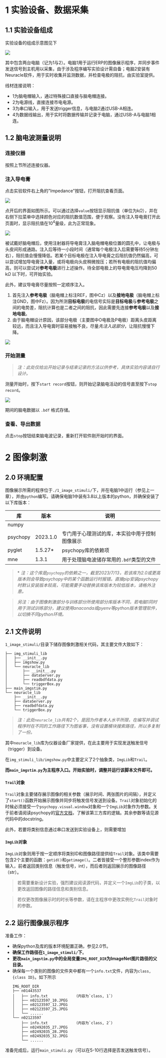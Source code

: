 # 1 实验设备、数据采集
## 1.1 实验设备组成
实验设备的组成示意图见下

![](assets/fig1.png)

其中包含两台电脑（记为1与2）。电脑1用于运行ERP的图像展示程序，并同步事件发送信号到主机用以采集，由于涉及程序编写实验设计需自备；电脑2安装有Neuracle软件，用于实时收集并监测数据，并检查电极的阻抗，由实验室提供。

线材连接说明：
- 1为脑电帽输入，通过特殊接口直接与脑电帽连接。
- 2为电源线，直接连接市电电源。
- 3为串口输入，用于发送trigger信息，与电脑2通过USB-A相连。
- 4为数据线输出，用于实时将数据传输并记录于电脑，通过USB-A与电脑1相连。



## 1.2 脑电波测量说明
### 连接仪器
按照上节所述连接仪器。

### 注入导电膏
点击实验软件右上角的"Impedance"按钮，打开阻抗查看页面。

![](assets/fig3.jpg)

点开后的界面如图所示。可以通过选择`value`按钮显示阻抗值（单位为$\mathrm{k}\Omega$），并在右侧下拉菜单中选择颜色对应的阻抗数值范围，便于观察。没有注入导电膏打开此页面时，显示阻抗值在$10^4$量级，此为正常现象。

![](assets/fig4.jpg)

被试戴好脑电帽后，使用注射器将导电膏注入脑电帽电极位置的圆孔中，让电极与头皮间形成通路。注入后等待一小段时间（通常每个电极注入后需要等待5分钟左右），阻抗值会慢慢降低。若某个目标电极在注入导电膏之后阻抗值仍然偏高，可以尝试增加导电膏注入量，或将电极向头皮稍微按压；若所有电极的阻抗值均偏高，则可以尝试对**参考电极**进行上述操作。待全部电极上的导电膏电压均降到50 $\mathrm{k}\Omega$ 以下时，可开始实验。

此外，建议导电膏尽量按照一定顺序注入。
1. 首先注入**参考电极**（脑电帽上标注REF，图中Cz）以及**接地电极**（脑电帽上标注GND，图中Fz）。因为所测**目标电极**的电信号实际是**目标电极**与**参考电极**之间的电势差，阻抗计算也是二者之间的阻抗，因此需要先连接**参考电极**以及**接地电极**。
2. 由于脑电帽设计原因，该部分电极（主要图中O电极及P电极）距离头皮距离较远，而且注入导电膏时容易接触不良，尽量*先注入这部分*，让阻抗慢慢下降。

![](assets/fig2_10_10system.jpg)


### 开始测量
> *注：此处仅给出开始记录与结束记录的方法以供参考，具体实验内容请自行设计。*

测量开始时，按下`start record`按钮，则开始记录脑电活动的信号直至按下`stop record`。

![](assets/fig5.jpg)

期间的脑电数据以 `.bdf` 格式存储。

### 查看、导出数据
点击`stop`按钮结束脑电波记录，重新打开软件刚开始时的界面。

# 2 图像刺激
## 2.0 环境配置
图像展示所需的程序位于`./1_image_stimuli/`下，并在电脑1中运行（参见上一章），并由`python`编写。请确保电脑1中装有3.8以上版本的python，并确保安装了以下库版本：

|库|版本|说明|
|--|--|--|
|numpy||
|psychopy|2023.1.0|专门用于心理测试的库，本实验中用于控制图像展示|
|pyglet|1.5.27\*|psychopy库的依赖项|
|mne|1.3.1|用于处理脑电波储存常用的`.bdf`类型的文件|

> \* *注：这个库是`psychopy`的依赖之一，截至2023/7/13，若该库为2.0或更高版本则会导致psychopy中的某个函数运行时报错。直接pip安装psychopy时默认安装版本较高，可能需要手动替换该库版本为较低版本，请格外注意。*

> *另注：由于图像刺激部分与训练部分所使用部分库版本不同，若电脑1同时用于测试训练部分，建议使用anaconda或pyenv等python版本管理软件，以切换不同python环境。*

## 2.1 文件说明
`1_image_stimuli/`目录下储存图像刺激相关代码，其主要文件大致如下：
```shell
├── img_stimuli_lib
│   ├── __init__.py
│   ├── imgshow.py
│   └── neuracle_lib
│       ├── __init__.py
│       ├── dataServer.py
│       ├── readbdfdata.py
│       └── triggerBox.py
├── main_imgstim.py
└── neuracle_lib
    ├── __init__.py
    ├── dataServer.py
    ├── readbdfdata.py
    └── triggerBox.py
```
> *注：此处`neuracle_lib`共有2个，是因为作者本人水平所限，在编写并调试程序时在不同的工作路径下为图省事，没有设置模块搜索路径，所以多复制了一份。*

其中`neuracle_lib`库为仪器设备厂家提供，在此主要用于实现发送触发信号（trigger）到设备。

在`img_stimuli_lib/imgshow.py`中主要定义了2个抽象类，`ImgLib`和`Trail`。

**而`main_imgstim.py`为主程序入口。开始实验时，调整并运行该脚本文件即可。**

#### `Trail`对象
`Trail`对象主要储存展示图像的相关参数（展示时间、两张图片的间隔），并定义了`start()`函数开始展示图像并同步将触发信号发送到设备。`Trail`对象初始化的时候必须接受一个`psychopy.visual.window`对象和一个`ImgLib`对象作为参数。关于前者请阅读psychopy的[官方文档](https://psychopy.org/coder/codeStimuli.html)，了解该第三方库的逻辑。其余参数等请见源代码中的docstring。

此外，若要将类别信息通过串口发送到实验设备上，则需要增加

#### `ImgLib`对象
`ImgLib`对象则用于按一定顺序将类别ID和图像路径提供给`Trail`对象。该类中需要包含2个主要的函数：`getid()`和`getimage()`。二者皆接受一个整形参数index作为输入，前者返回类别信息（触发信号，int），而后者则返回展示的图像路径（str）。

> 若需要重新设计实验，强烈建议阅读源代码，并定义一个`ImgLib`的子类，以更改返回图像的路径信息和类别信息。

> 若仅更改图像展示时的时长等参数，请在主程序中更改实例化`Trail`对象时的参数。

## 2.2 运行图像展示程序
准备工作：
- 确保python及库的版本环境配置正确，参见2.0节。
- **确保工作路径在`1_image_stimuli/`下**。
- **更改`main_imgstim.py`中的全局变量`IMG_ROOT_DIR`为ImageNet图片路径的父目录。**
- 确保每一个类别的图像的文件夹中都有一个`info.txt`文件，内容为`class, {class ID}`。如下所示
  ```shell
  IMG_ROOT_DIR
  ├── n01443537
  │   ├── info.txt            （内容为`class, 1`）
  │   ├── n02123597_10.JPEG
  │   ├── n02123597_12.JPEG
  │   ├── n02123597_25.JPEG
  │   └── ......
  └── n02123597
      ├── info.txt            （内容为`class, 2`）
      ├── n02492035_27.JPEG
      ├── n02492035_28.JPEG
      ├── n02492035_32.JPEG
      └── ......
  ```

准备完成后，运行`main_stimuli.py`（可以在5-10行选择是否发送触发信号）。
